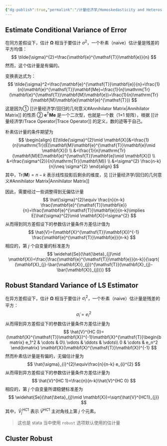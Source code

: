 ```yaml
---
{"dg-publish":true,"permalink":"/计量经济学/Homoskedasticity and Heteroskedasticity/"}
---
```


## Estimate Conditional Variance of Error

在同方差假设下，估计 $\boldsymbol{\Omega}$ 相当于要估计 $\sigma^{2}$，一个朴素（naive）估计量是残差的平方均值：
$$
\tilde{\sigma}^{2}=\frac{\mathbf{e}^{\mathsf{T}}\mathbf{e}}{n}
$$
然而，这个估计量是有偏的。

变换表达式为：
$$
\tilde{\sigma}^2=\frac{\mathbf{e}^{\mathsf{T}}\mathbf{e}}{n}=\frac{1}{n}\mathbf{e}^{\mathsf{T}}\mathbf{Me}=\frac{1}{n}\mathrm{Tr}(\mathbf{e}^{\mathsf{T}}\mathbf{M}\mathbf{e})=\frac{1}{n}\mathrm{Tr}(\mathbf{M}\mathbf{e}\mathbf{e}^{\mathsf{T}})
$$
这是因为① [[计量经济学/回归的几何意义#Annihilator Matrix\|Annihilator Matrix]] 的性质 ② $\mathbf{e}^{\mathsf{T}}\mathbf{M}\mathbf{e}$ 是一个二次型，也就是一个数（1×1 矩阵），根据 [[计量经济学/Trace Operator\|Trace Operator]] 的定义，数的迹等于自己。

朴素估计量的条件期望为
$$
\begin{align}
E[\tilde{\sigma}^{2}\mid \mathbf{X}]&=\frac{1}{n}\mathrm{Tr}(E[\mathbf{M}\mathbf{e}^{\mathsf{T}}\mathbf{e}\mid \mathbf{X}]) \\
&=\frac{1}{n}\mathrm{Tr}(\mathbf{M}E[\mathbf{e}^{\mathsf{T}}\mathbf{e}\mid \mathbf{X}]) \\
&=\frac{\sigma^{2}}{n}\mathrm{Tr}(\mathbf{M}) \\
&=\sigma^{2} \frac{n-k}{n}\neq \sigma^{2}
\end{align}
$$
其中，$\mathrm{Tr}(\mathbf{M})=n-k$ 表示线性投影后剩余的维度，见 [[计量经济学/回归的几何意义#Annihilator Matrix\|Annihilator Matrix]]

因此，需要经过一些调整得到无偏估计量
$$
\hat{\sigma}^{2}\equiv \frac{n}{n-k} \frac{\mathbf{e}^{\mathsf{T}}\mathbf{e}}{n}=\frac{\mathbf{e}^{\mathsf{T}}\mathbf{e}}{n-k}\implies E[\hat{\sigma}^{2}\mid \mathbf{X}]=\sigma^{2}
$$
从而得到同方差假设下的参数估计量条件方差估计值为
$$
\hat{V}=(\mathbf{X}^{\mathsf{T}}\mathbf{X})^{-1} \frac{\mathbf{e}^{\mathsf{T}}\mathbf{e}}{n-k}
$$
相应的，第 $j$ 个自变量的标准差为
$$
\widehat{Se}(\hat{\beta}_{j}\mid \mathbf{X})=\frac{\frac{\mathbf{e}^{\mathsf{T}}\mathbf{e}}{n-k}}{\sqrt{ (\mathbf{X}_{j}-\bar{\mathbf{X}}_{j})^{\mathsf{T}}(\mathbf{X}_{j}-\bar{\mathbf{X}}_{j})}}
$$

## Robust Standard Variance of LS Estimator

在异方差假设下，估计 $\boldsymbol{\Omega}$ 相当于要估计 $\sigma_{i}^{2}$，一个朴素（naive）估计量是残差的平方：
$$
\tilde{\sigma}_{i}=e_{i}^{2}
$$
从而得到异方差假设下的参数估计量条件方差估计量为
$$
\hat{V}^{HC 0}=(\mathbf{X}^{\mathsf{T}}\mathbf{X})^{-1}\mathbf{X}^{\mathsf{T}}\begin{bmatrix}
e_1^2 & \cdots & 0\\
\vdots & \ddots & \vdots\\
0 & \cdots & e_n^2
\end{bmatrix}
\mathbf{X}(\mathbf{X}^{\mathsf{T}}\mathbf{X})^{-1}
$$
然而朴素估计量是有偏的，无偏估计量为
$$
\hat{\sigma}_{i}^{2}\equiv\frac{n}{n-k} e_{i}^{2}
$$
从而得到异方差假设下的参数估计量条件方差估计量为
$$
\hat{V}^{HC 1}=\frac{n}{n-k}\hat{V}^{HC 0}
$$
相应的，第 $j$ 个自变量所谓稳健标准差为
$$
\widehat{Se}(\hat{\beta}_{j}\mid \mathbf{X})=\sqrt{\hat{V}^{HC1}_{j}}
$$
其中，$\hat{V}_{j}^{HC 1}$ 表示 $\hat{V}^{HC 1}$ 主对角线上第 $j$ 个元素。
> 这也是 stata 当中使用 `robust` 选项默认使用的估计量

## Cluster Robust

